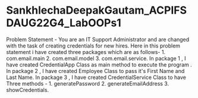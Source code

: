 # SankhlechaDeepakGautam_ACPIFSDAUG22G4_LabOOPs1
Problem Statement - You are an IT Support Administrator and are changed with the task of creating credentials for new hires.
Here in this problem statement i have created three packages which are as follows- 1. com.email.main  2. com.email.model 3. com.email.service.
In package 1 , I have created CredentialApp Class as main method to execute the program .
In package 2 , I have created Employee Class to pass it's First Name and Last Name.
In package 3 , I have created CredentialService Class to have Three methods - 1. generatePassword 2. generateEmailAddress 3. showCredentials.

